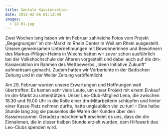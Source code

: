```yaml
---
title: Geniale Kassieraktion
date: 2012-02-06 01:13:00
images:
  - 22-01.jpg
---
```


Zwei Wochen lang haben wir im Februar zahlreiche Fotos vom Projekt „Begegnungen“ im dm-Markt im Rhein Center in Weil am Rhein ausgestellt. Unsere gemeinsamen Unternehmungen mit Bewohnerinnen und Bewohnern des Markus-Pflüger-Heims in Wiechs hatten wir zuvor schon ausführlich bei der Volkshochschule der Älteren vorgestellt und dabei auch auf die dm-Kassieraktion im Rahmen des Wettbewerbs „Ideen Initiative Zukunft“ aufmerksam gemacht. Zudem hatten wir Vorberichte in der Badischen Zeitung und in der Weiler Zeitung veröffentlicht.

Am 29. Februar wurden unsere Erwartungen und Hoffnungen weit übertroffen: Es kamen sehr viele Leute, um unser Projekt mit einem Einkauf im dm-Markt zu unterstützen. Unser Leo-Club-Mitglied Lena, die zwischen 18.30 und 19.00 Uhr in die Rolle einer dm-Mitarbeiterin schlüpfen und hinter einer Kasse Platz nehmen durfte, hatte unglaublich viel zu tun! – Eine halbe Stunde lang zog sie pausenlos die Waren der Kunden über den Kassenscanner. Geradezu märchenhaft erscheint es uns, dass dm die Einnahmen, die in dieser halben Stunde erzielt wurden, dem Hilfswerk des Leo-Clubs spenden wird.
